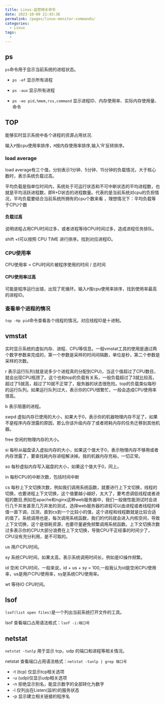 ```yaml
---
title: Linux-监控相关命令
date: 2023-10-09 21:43:36
permalink: /pages/linux-monitor-commands/
categories:
  - Linux
tags:
  - 
---
```

## ps

`ps`命令用于显示当前系统的进程状态。

- `ps -ef` 显示所有进程

- `ps -aux` 显示所有进程

- `ps -eo pid,%mem,rss,command` 显示进程ID、内存使用率、实际内存使用量、命令


## TOP

能够实时显示系统中各个进程的资源占用状况.

输入`P`按cpu使用率排序，`M`按内存使用率排序,输入'R'反转排序。


### load average

load average有三个值，分别表示1分钟、5分钟、15分钟的负载情况，大于核心数时，表示系统负载过高。

平均负载是指单位时间内，系统处于可运行状态和不可中断状态的平均进程数，也就是平均活跃进程数，即R+D状态的进程数量。代表的是当前系统对cpu的负担情况，平均负载要结合当前系统所拥有的cpu个数来看 ，理想情况下：平均负载等于CPU个数

#### 负载过高

说明进程占用CPU时间过多，或者进程等待CPU时间过多，造成进程任务排队。

shift +t可以按照 CPU TIME 进行排序。找到对应进程ID。

### CPU使用率

CPU使用率 = CPU时间片被程序使用的时间 / 总时间

#### CPU使用率过高

可能是程序运行出错，出现了死循环。输入`P`按cpu使用率排序，找到使用率最高的进程ID。


### 查看单个进程的情况

`top -Hp pid`命令查看各个线程的情况。对应线程ID是十进制。


## vmstat

实时显示系统的虚拟内存、进程、CPU等信息。一般vmstat工具的使用是通过两个数字参数来完成的，第一个参数是采样的时间间隔数，单位是秒，第二个参数是采样的次数。

r 表示运行队列(就是说多少个进程真的分配到CPU)，当这个值超过了CPU数目，就会出现CPU瓶颈了。这个也和top的负载有关系，一般负载超过了3就比较高，超过了5就高，超过了10就不正常了，服务器的状态很危险。top的负载类似每秒的运行队列。如果运行队列过大，表示你的CPU很繁忙，一般会造成CPU使用率很高。

b 表示阻塞的进程。

swpd 虚拟内存已使用的大小，如果大于0，表示你的机器物理内存不足了，如果不是程序内存泄露的原因，那么你该升级内存了或者把耗内存的任务迁移到其他机器。

free   空闲的物理内存的大小。

si  每秒从磁盘读入虚拟内存的大小，如果这个值大于0，表示物理内存不够用或者内存泄露了，要查找耗内存进程解决掉。我的机器内存充裕，一切正常。

so  每秒虚拟内存写入磁盘的大小，如果这个值大于0，同上。

in 每秒CPU的中断次数，包括时间中断

cs 每秒上下文切换次数，例如我们调用系统函数，就要进行上下文切换，线程的切换，也要进程上下文切换，这个值要越小越好，太大了，要考虑调低线程或者进程的数目,例如在apache和nginx这种web服务器中，我们一般做性能测试时会进行几千并发甚至几万并发的测试，选择web服务器的进程可以由进程或者线程的峰值一直下调，压测，直到cs到一个比较小的值，这个进程和线程数就是比较合适的值了。系统调用也是，每次调用系统函数，我们的代码就会进入内核空间，导致上下文切换，这个是很耗资源，也要尽量避免频繁调用系统函数。上下文切换次数过多表示你的CPU大部分浪费在上下文切换，导致CPU干正经事的时间少了，CPU没有充分利用，是不可取的。

us 用户CPU时间。

sy 系统CPU时间，如果太高，表示系统调用时间长，例如是IO操作频繁。

id  空闲 CPU时间，一般来说，id + us + sy = 100,一般我认为id是空闲CPU使用率，us是用户CPU使用率，sy是系统CPU使用率。

wt 等待IO CPU时间。

## lsof

`lsof(list open files)`是一个列出当前系统打开文件的工具。

lsof 查看端口占用语法格式：`lsof -i:端口号`


## netstat

`netstat -tunlp` 用于显示 tcp，udp 的端口和进程等相关情况。

netstat 查看端口占用语法格式：`netstat -tunlp | grep 端口号`

- -t (tcp) 仅显示tcp相关选项
- -u (udp)仅显示udp相关选项
- -n 拒绝显示别名，能显示数字的全部转化为数字
- -l 仅列出在Listen(监听)的服务状态
- -p 显示建立相关链接的程序名